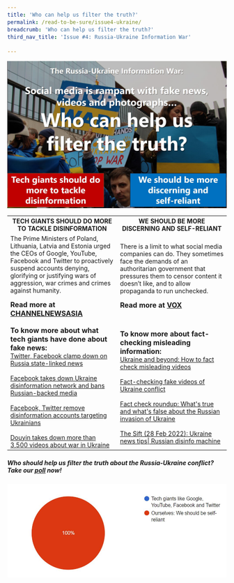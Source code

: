 ```yaml
---
title: 'Who can help us filter the truth?'
permalink: /read-to-be-sure/issue4-ukraine/
breadcrumb: 'Who can help us filter the truth?'
third_nav_title: 'Issue #4: Russia-Ukraine Information War'

---
```


![](../images/rtbs4-hot-button-ukraine.JPG)

<table border="0" cellpadding="50">
	<tbody>
   <tr>
    <th>TECH GIANTS SHOULD DO MORE TO TACKLE DISINFORMATION</th>
    <th>WE SHOULD BE MORE DISCERNING AND SELF-RELIANT</th>
  </tr>
        <tr>
            <td style="width: 50%;">The Prime Ministers of Poland, Lithuania, Latvia and Estonia urged the CEOs of Google, YouTube, Facebook and Twitter to proactively suspend accounts denying, glorifying or justifying wars of aggression, war crimes and crimes against humanity.
                 <p><b><font size="3">Read more at <a href="https://www.channelnewsasia.com/business/google-facebook-twitter-must-combat-ukraine-fake-news-polish-baltic-leaders-2526116">CHANNELNEWSASIA</a></font></b></p>
            </td>
            <td style="width: 50%;">There is a limit to what social media companies can do.  They sometimes face the demands of an authoritarian government that pressures them to censor content it doesn’t like, and to allow propaganda to run unchecked.
                <p><b><font size="3">Read more at <a href="https://www.vox.com/2022/2/26/22951757/russia-facebook-twitter-youtube-censorship-social-media">VOX</a></font></b></p>
                </td>
        </tr>
		<tr>
            <td><b><font size="3">To know more about what tech giants have done about fake news:</font></b><br>
                <a href="https://www.channelnewsasia.com/business/twitter-facebook-clamp-down-russia-state-linked-news-2527366">Twitter, Facebook clamp down on Russia state-linked news</a><br>&nbsp;<br>                              
                                <a href="https://www.theguardian.com/technology/2022/feb/28/facebook-takes-down-disinformation-network-targeting-ukraine-meta-instagram">Facebook takes down Ukraine disinformation network and bans Russian-backed media</a><br>&nbsp;<br>
                                <a href="https://www.nbcnews.com/tech/internet/facebook-twitter-remove-disinformation-accounts-targeting-ukrainians-rcna17880">Facebook, Twitter remove disinformation accounts targeting Ukrainians</a><br>&nbsp;<br>
                                <a href="https://www.asiaone.com/digital/douyin-takes-down-more-3500-videos-about-war-ukraine">Douyin takes down more than 3,500 videos about war in Ukraine</a>
                </td>
            <td><b><font size="3">To know more about fact-checking misleading information:</font></b><br>
                <a href="https://fullfact.org/blog/2022/feb/how-to-fact-check-ukraine-videos/">Ukraine and beyond: How to fact check misleading videos</a><br>&nbsp;<br>
                <a href="https://edition.cnn.com/2022/02/26/politics/fake-ukraine-videos-fact-check">Fact-checking fake videos of Ukraine conflict</a><br>&nbsp;<br>
                <a href="https://www.usatoday.com/story/news/factcheck/2022/02/28/fact-check-whats-true-and-whats-false-invasion-ukraine/6952717001/">Fact check roundup: What's true and what's false about the Russian invasion of Ukraine</a><br>&nbsp;<br>
                <a href="https://newslit.org/educators/sift/the-sift-ukraine-news-tips-russian-disinfo-machine-george-washington-fact-checker/">The Sift (28 Feb 2022): Ukraine news tips| Russian disinfo machine</a></td></tr>
                </tbody></table>




##### Who should help us filter the truth about the Russia-Ukraine conflict?  Take our **[poll](https://forms.gle/K2K2HTdPnrVQY2AV8)** now!

![](../images/rtbs4-ukraine-poll-results.JPG)
